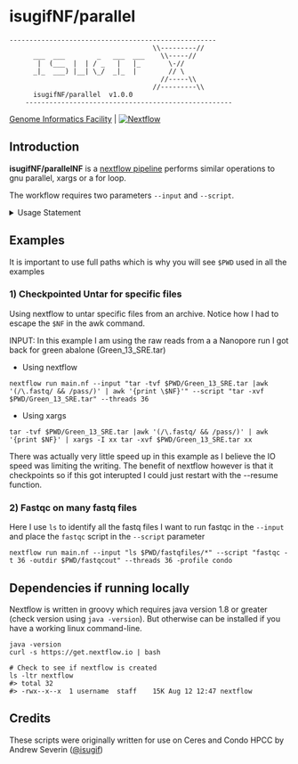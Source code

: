 # isugifNF/parallel

```
----------------------------------------------------
                                    \\---------//       
      ___  ___        _   ___  ___    \\-----//        
       |  (___  |  | / _   |   |_       \-//         
      _|_  ___) |__| \_/  _|_  |        // \        
                                      //-----\\       
                                    //---------\\       
      isugifNF/parallel  v1.0.0       
    ----------------------------------------------------
```

[Genome Informatics Facility](https://gif.biotech.iastate.edu/) | [![Nextflow](https://img.shields.io/badge/nextflow-%E2%89%A519.10.0-brightgreen.svg)](https://www.nextflow.io/)

## Introduction

**isugifNF/parallelNF** is a [nextflow pipeline](https://www.nextflow.io/) performs similar operations to gnu parallel, xargs or a for loop.

The workflow requires two parameters `--input` and `--script`.

<details><summary>Usage Statement</summary>

```
Usage:
The typical command for running the pipeline is as follows:
nextflow run isugifNF/parallelNF --input 'command to list input files' --script 'command to run on each input file'

Mandatory arguments:

--input                       Command to list input files
--script                      Command to run on each input file

Optional arguments:
--outdir                      Output directory to place final BLAST output
--outFile                     regular expression pattern for your outfiles
--threads                      Number of CPUs to use during blast job [16]
--help                         This usage statement.
```

</details>

## Examples

It is important to use full paths which is why you will see `$PWD` used in all the examples

### 1) Checkpointed Untar for specific files

Using nextflow to untar specific files from an archive.  Notice how I had to escape the `$NF` in the awk command.

INPUT: In this example I am using the raw reads from a a Nanopore run I got back for green abalone (Green_13_SRE.tar)

* Using nextflow
```
nextflow run main.nf --input "tar -tvf $PWD/Green_13_SRE.tar |awk '(/\.fastq/ && /pass/)' | awk '{print \$NF}'" --script "tar -xvf $PWD/Green_13_SRE.tar" --threads 36
```
* Using xargs
```
tar -tvf $PWD/Green_13_SRE.tar |awk '(/\.fastq/ && /pass/)' | awk '{print $NF}' | xargs -I xx tar -xvf $PWD/Green_13_SRE.tar xx
```

There was actually very little speed up in this example as I believe the IO speed was limiting the writing. The benefit of nextflow however is that it checkpoints so if this got interupted I could just restart with the --resume function.

### 2) Fastqc on many fastq files

Here I use `ls` to identify all the fastq files I want to run fastqc in the `--input` and place the `fastqc` script in the `--script` parameter

```
nextflow run main.nf --input "ls $PWD/fastqfiles/*" --script "fastqc -t 36 -outdir $PWD/fastqcout" --threads 36 -profile condo
```

## Dependencies if running locally

Nextflow is written in groovy which requires java version 1.8 or greater (check version using `java -version`). But otherwise can be installed if you have a working linux command-line.

```
java -version
curl -s https://get.nextflow.io | bash

# Check to see if nextflow is created
ls -ltr nextflow
#> total 32
#> -rwx--x--x  1 username  staff    15K Aug 12 12:47 nextflow
```


## Credits

These scripts were originally written for use on Ceres and Condo HPCC by Andrew Severin ([@isugif](https://github.com/isugif))
